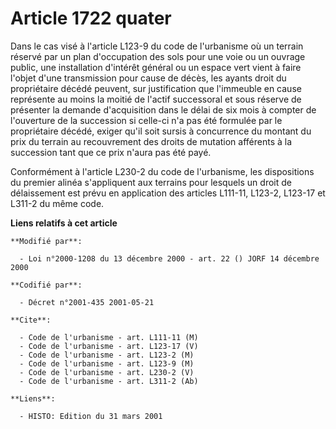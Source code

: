 # Article 1722 quater

Dans le cas visé à l'article L123-9 du code de l'urbanisme où un terrain réservé par un plan d'occupation des sols pour une
voie ou un ouvrage public, une installation d'intérêt général ou un espace vert vient à faire l'objet d'une transmission pour
cause de décès, les ayants droit du propriétaire décédé peuvent, sur justification que l'immeuble en cause représente au
moins la moitié de l'actif successoral et sous réserve de présenter la demande d'acquisition dans le délai de six mois à
compter de l'ouverture de la succession si celle-ci n'a pas été formulée par le propriétaire décédé, exiger qu'il soit sursis
à concurrence du montant du prix du terrain au recouvrement des droits de mutation afférents à la succession tant que ce prix
n'aura pas été payé.

Conformément à l'article L230-2 du code de l'urbanisme, les dispositions du premier alinéa s'appliquent aux terrains pour
lesquels un droit de délaissement est prévu en application des articles L111-11, L123-2, L123-17 et L311-2 du même code.

**Liens relatifs à cet article**

	**Modifié par**:

	  - Loi n°2000-1208 du 13 décembre 2000 - art. 22 () JORF 14 décembre 2000

	**Codifié par**:

	  - Décret n°2001-435 2001-05-21

	**Cite**:

	  - Code de l'urbanisme - art. L111-11 (M)
	  - Code de l'urbanisme - art. L123-17 (V)
	  - Code de l'urbanisme - art. L123-2 (M)
	  - Code de l'urbanisme - art. L123-9 (M)
	  - Code de l'urbanisme - art. L230-2 (V)
	  - Code de l'urbanisme - art. L311-2 (Ab)

	**Liens**:

	  - HISTO: Edition du 31 mars 2001
